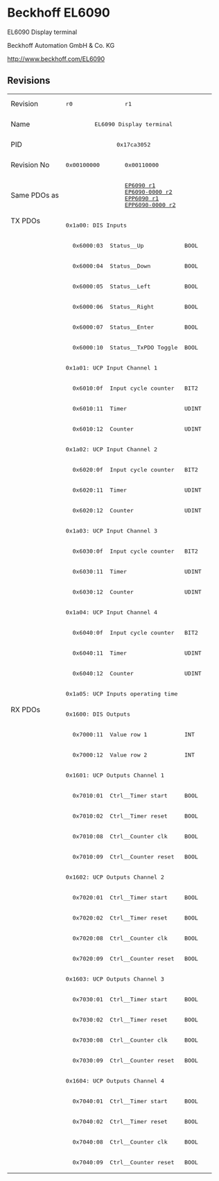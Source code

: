 # Beckhoff EL6090

EL6090 Display terminal

Beckhoff Automation GmbH & Co. KG

http://www.beckhoff.com/EL6090

## Revisions
<table>
<tr >
<td>Revision</td>
<td><pre>r0</pre></td>
<td><pre>r1</pre></td>
</tr>
<tr >
<td>Name</td>
<td colspan=2 align="center"><pre>EL6090 Display terminal</pre></td>
</tr>
<tr >
<td>PID</td>
<td colspan=2 align="center"><pre>0x17ca3052</pre></td>
</tr>
<tr >
<td>Revision No</td>
<td><pre>0x00100000</pre></td>
<td><pre>0x00110000</pre></td>
</tr>
<tr >
<td>Same PDOs as</td>
<td><pre></pre></td>
<td><pre><a href="EP6090">EP6090 r1</a><br/><a href="EP6090-0000">EP6090-0000 r2</a><br/><a href="EPP6090">EPP6090 r1</a><br/><a href="EPP6090-0000">EPP6090-0000 r2</a></pre></td>
</tr>
<tr class="txpdo pdosection">
<td rowspan=24 valign=top>TX PDOs</td>
<td colspan=2 align="left"><pre>0x1a00: DIS Inputs</pre></td>
<td></td>
</tr>
<tr class="txpdo">
<td colspan=2 align="left"><pre>  0x6000:03  Status__Up            BOOL</pre></td>
</tr>
<tr class="txpdo">
<td colspan=2 align="left"><pre>  0x6000:04  Status__Down          BOOL</pre></td>
</tr>
<tr class="txpdo">
<td colspan=2 align="left"><pre>  0x6000:05  Status__Left          BOOL</pre></td>
</tr>
<tr class="txpdo">
<td colspan=2 align="left"><pre>  0x6000:06  Status__Right         BOOL</pre></td>
</tr>
<tr class="txpdo">
<td colspan=2 align="left"><pre>  0x6000:07  Status__Enter         BOOL</pre></td>
</tr>
<tr class="txpdo">
<td colspan=2 align="left"><pre>  0x6000:10  Status__TxPDO Toggle  BOOL</pre></td>
</tr>
<tr class="txpdo pdosection">
<td colspan=2 align="left"><pre>0x1a01: UCP Input Channel 1</pre></td>
</tr>
<tr class="txpdo">
<td colspan=2 align="left"><pre>  0x6010:0f  Input cycle counter   BIT2</pre></td>
</tr>
<tr class="txpdo">
<td colspan=2 align="left"><pre>  0x6010:11  Timer                 UDINT</pre></td>
</tr>
<tr class="txpdo">
<td colspan=2 align="left"><pre>  0x6010:12  Counter               UDINT</pre></td>
</tr>
<tr class="txpdo pdosection">
<td colspan=2 align="left"><pre>0x1a02: UCP Input Channel 2</pre></td>
</tr>
<tr class="txpdo">
<td colspan=2 align="left"><pre>  0x6020:0f  Input cycle counter   BIT2</pre></td>
</tr>
<tr class="txpdo">
<td colspan=2 align="left"><pre>  0x6020:11  Timer                 UDINT</pre></td>
</tr>
<tr class="txpdo">
<td colspan=2 align="left"><pre>  0x6020:12  Counter               UDINT</pre></td>
</tr>
<tr class="txpdo pdosection">
<td colspan=2 align="left"><pre>0x1a03: UCP Input Channel 3</pre></td>
</tr>
<tr class="txpdo">
<td colspan=2 align="left"><pre>  0x6030:0f  Input cycle counter   BIT2</pre></td>
</tr>
<tr class="txpdo">
<td colspan=2 align="left"><pre>  0x6030:11  Timer                 UDINT</pre></td>
</tr>
<tr class="txpdo">
<td colspan=2 align="left"><pre>  0x6030:12  Counter               UDINT</pre></td>
</tr>
<tr class="txpdo pdosection">
<td colspan=2 align="left"><pre>0x1a04: UCP Input Channel 4</pre></td>
</tr>
<tr class="txpdo">
<td colspan=2 align="left"><pre>  0x6040:0f  Input cycle counter   BIT2</pre></td>
</tr>
<tr class="txpdo">
<td colspan=2 align="left"><pre>  0x6040:11  Timer                 UDINT</pre></td>
</tr>
<tr class="txpdo">
<td colspan=2 align="left"><pre>  0x6040:12  Counter               UDINT</pre></td>
</tr>
<tr class="txpdo pdosection">
<td colspan=2 align="left"><pre>0x1a05: UCP Inputs operating time</pre></td>
</tr>
<tr class="rxpdo pdosection">
<td rowspan=23 valign=top>RX PDOs</td>
<td colspan=2 align="left"><pre>0x1600: DIS Outputs</pre></td>
<td></td>
</tr>
<tr class="rxpdo">
<td colspan=2 align="left"><pre>  0x7000:11  Value row 1           INT</pre></td>
</tr>
<tr class="rxpdo">
<td colspan=2 align="left"><pre>  0x7000:12  Value row 2           INT</pre></td>
</tr>
<tr class="rxpdo pdosection">
<td colspan=2 align="left"><pre>0x1601: UCP Outputs Channel 1</pre></td>
</tr>
<tr class="rxpdo">
<td colspan=2 align="left"><pre>  0x7010:01  Ctrl__Timer start     BOOL</pre></td>
</tr>
<tr class="rxpdo">
<td colspan=2 align="left"><pre>  0x7010:02  Ctrl__Timer reset     BOOL</pre></td>
</tr>
<tr class="rxpdo">
<td colspan=2 align="left"><pre>  0x7010:08  Ctrl__Counter clk     BOOL</pre></td>
</tr>
<tr class="rxpdo">
<td colspan=2 align="left"><pre>  0x7010:09  Ctrl__Counter reset   BOOL</pre></td>
</tr>
<tr class="rxpdo pdosection">
<td colspan=2 align="left"><pre>0x1602: UCP Outputs Channel 2</pre></td>
</tr>
<tr class="rxpdo">
<td colspan=2 align="left"><pre>  0x7020:01  Ctrl__Timer start     BOOL</pre></td>
</tr>
<tr class="rxpdo">
<td colspan=2 align="left"><pre>  0x7020:02  Ctrl__Timer reset     BOOL</pre></td>
</tr>
<tr class="rxpdo">
<td colspan=2 align="left"><pre>  0x7020:08  Ctrl__Counter clk     BOOL</pre></td>
</tr>
<tr class="rxpdo">
<td colspan=2 align="left"><pre>  0x7020:09  Ctrl__Counter reset   BOOL</pre></td>
</tr>
<tr class="rxpdo pdosection">
<td colspan=2 align="left"><pre>0x1603: UCP Outputs Channel 3</pre></td>
</tr>
<tr class="rxpdo">
<td colspan=2 align="left"><pre>  0x7030:01  Ctrl__Timer start     BOOL</pre></td>
</tr>
<tr class="rxpdo">
<td colspan=2 align="left"><pre>  0x7030:02  Ctrl__Timer reset     BOOL</pre></td>
</tr>
<tr class="rxpdo">
<td colspan=2 align="left"><pre>  0x7030:08  Ctrl__Counter clk     BOOL</pre></td>
</tr>
<tr class="rxpdo">
<td colspan=2 align="left"><pre>  0x7030:09  Ctrl__Counter reset   BOOL</pre></td>
</tr>
<tr class="rxpdo pdosection">
<td colspan=2 align="left"><pre>0x1604: UCP Outputs Channel 4</pre></td>
</tr>
<tr class="rxpdo">
<td colspan=2 align="left"><pre>  0x7040:01  Ctrl__Timer start     BOOL</pre></td>
</tr>
<tr class="rxpdo">
<td colspan=2 align="left"><pre>  0x7040:02  Ctrl__Timer reset     BOOL</pre></td>
</tr>
<tr class="rxpdo">
<td colspan=2 align="left"><pre>  0x7040:08  Ctrl__Counter clk     BOOL</pre></td>
</tr>
<tr class="rxpdo">
<td colspan=2 align="left"><pre>  0x7040:09  Ctrl__Counter reset   BOOL</pre></td>
</tr>
</table>
